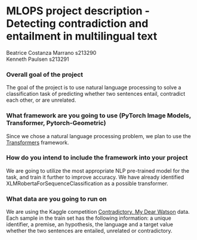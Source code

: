 # MLOPS project description - Detecting contradiction and entailment in multilingual text

Beatrice Costanza Marrano s213290 \
Kenneth Paulsen s213291 

### Overall goal of the project
The goal of the project is to use natural language processing to solve a classification task of predicting whether two sentences entail, contradict each other, or are unrelated.
### What framework are you going to use (PyTorch Image Models, Transformer, Pytorch-Geometric)
Since we chose a natural language processing problem, we plan to use the [Transformers](https://github.com/huggingface/transformers) framework.
### How do you intend to include the framework into your project
We are going to utilize the most appropriate NLP pre-trained model for the task, and train it further to improve accuracy. We have already identified XLMRobertaForSequenceClassification as a possible transformer. 
### What data are you going to run on
We are using the Kaggle competition [Contradictory, My Dear Watson](https://www.kaggle.com/competitions/contradictory-my-dear-watson/data) data. Each sample in the train set has the following information: a unique identifier, a premise, an hypothesis, the language and a target value whether the two sentences are entailed, unrelated or contradictory. 
